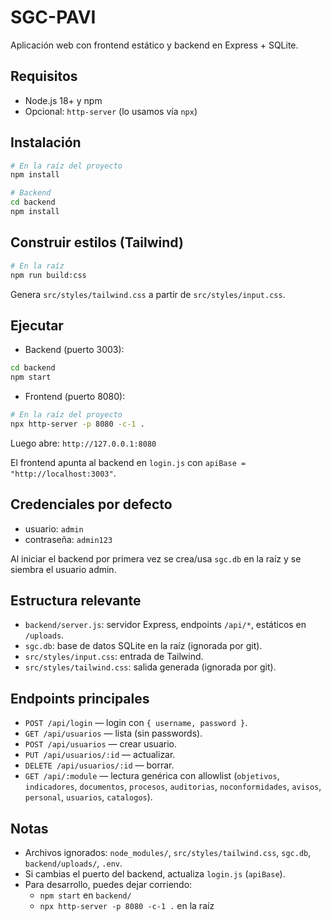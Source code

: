 # SGC-PAVI

Aplicación web con frontend estático y backend en Express + SQLite.

## Requisitos
- Node.js 18+ y npm
- Opcional: `http-server` (lo usamos vía `npx`)

## Instalación
```bash
# En la raíz del proyecto
npm install

# Backend
cd backend
npm install
```

## Construir estilos (Tailwind)
```bash
# En la raíz
npm run build:css
```
Genera `src/styles/tailwind.css` a partir de `src/styles/input.css`.

## Ejecutar
- Backend (puerto 3003):
```bash
cd backend
npm start
```
- Frontend (puerto 8080):
```bash
# En la raíz del proyecto
npx http-server -p 8080 -c-1 .
```
Luego abre: `http://127.0.0.1:8080`

El frontend apunta al backend en `login.js` con `apiBase = "http://localhost:3003"`.

## Credenciales por defecto
- usuario: `admin`
- contraseña: `admin123`

Al iniciar el backend por primera vez se crea/usa `sgc.db` en la raíz y se siembra el usuario admin.

## Estructura relevante
- `backend/server.js`: servidor Express, endpoints `/api/*`, estáticos en `/uploads`.
- `sgc.db`: base de datos SQLite en la raíz (ignorada por git).
- `src/styles/input.css`: entrada de Tailwind.
- `src/styles/tailwind.css`: salida generada (ignorada por git).

## Endpoints principales
- `POST /api/login` — login con `{ username, password }`.
- `GET /api/usuarios` — lista (sin passwords).
- `POST /api/usuarios` — crear usuario.
- `PUT /api/usuarios/:id` — actualizar.
- `DELETE /api/usuarios/:id` — borrar.
- `GET /api/:module` — lectura genérica con allowlist (`objetivos`, `indicadores`, `documentos`, `procesos`, `auditorias`, `noconformidades`, `avisos`, `personal`, `usuarios`, `catalogos`).

## Notas
- Archivos ignorados: `node_modules/`, `src/styles/tailwind.css`, `sgc.db`, `backend/uploads/`, `.env`.
- Si cambias el puerto del backend, actualiza `login.js` (`apiBase`).
- Para desarrollo, puedes dejar corriendo:
  - `npm start` en `backend/`
  - `npx http-server -p 8080 -c-1 .` en la raíz
